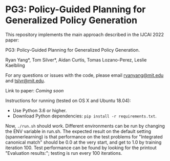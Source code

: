 # PG3: Policy-Guided Planning for Generalized Policy Generation
This repository implements the main approach described in the IJCAI 2022 paper: 

PG3: Policy-Guided Planning for Generalized Policy Generation. 

Ryan Yang*, Tom Silver*, Aidan Curtis, Tomas Lozano-Perez, Leslie Kaelbling

For any questions or issues with the code, please email ryanyang@mit.edu and tslvr@mit.edu.

Link to paper: *Coming soon*

Instructions for running (tested on OS X and Ubuntu 18.04):
* Use Python 3.6 or higher.
* Download Python dependencies: `pip install -r requirements.txt`.

Now, `./run.sh` should work. Different environments can be run by
changing the ENV variable in run.sh. The expected result on the
default setting (spannerlearning) is that performance on the test problems
for "Integrated canonical match" should be 0.0 at the very start, and get
to 1.0 by training iteration 100. Test performance can be found by looking
for the printout "Evaluation results:"; testing is run every 100 iterations.
